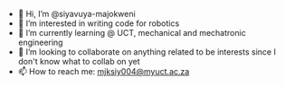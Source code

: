 - 👋 Hi, I’m @siyavuya-majokweni
- 👀 I’m interested in writing code for robotics
- 🌱 I’m currently learning @ UCT, mechanical and mechatronic engineering
- 💞️ I’m looking to collaborate on anything related to be interests since I don't know what to collab on yet
- 📫 How to reach me: mjksiy004@myuct.ac.za

<!---
siyavuya-majokweni/siyavuya-majokweni is a ✨ special ✨ repository because its `README.md` (this file) appears on your GitHub profile.
You can click the Preview link to take a look at your changes.
--->
